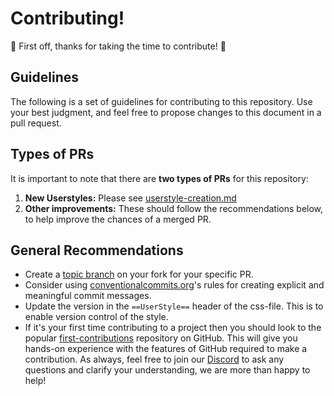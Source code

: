 # Contributing!

🎉 First off, thanks for taking the time to contribute! 🎉

## Guidelines

The following is a set of guidelines for contributing to this repository. Use
your best judgment, and feel free to propose changes to this document in a pull
request.

## Types of PRs

It is important to note that there are **two types of PRs** for this repository:

1. **New Userstyles:** Please see [userstyle-creation.md](userstyle-creation.md)
2. **Other improvements:** These should follow the recommendations below, to help
   improve the chances of a merged PR.

## General Recommendations

- Create a
  [topic branch](https://git-scm.com/book/en/v2/Git-Branching-Branching-Workflows#_topic_branch)
  on your fork for your specific PR.
- Consider using
  [conventionalcommits.org](https://www.conventionalcommits.org/en/v1.0.0/)'s
  rules for creating explicit and meaningful commit messages.
- Update the version in the `==UserStyle==` header of the css-file. This is to enable version control of the style.
- If it's your first time contributing to a project then you should look to the
  popular
  [first-contributions](https://github.com/firstcontributions/first-contributions)
  repository on GitHub. This will give you hands-on experience with the features
  of GitHub required to make a contribution. As always, feel free to join our
  [Discord](https://discord.com/servers/catppuccin-907385605422448742) to ask
  any questions and clarify your understanding, we are more than happy to help!
